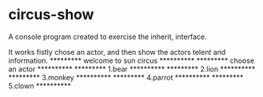 # circus-show
A console program created to exercise the inherit, interface. 

It works fistly chose an actor, and then show the actors telent and information.
********* welcome to sun circus **********
*********  choose an actor  **********
*********    1.bear    **********
*********    2.lion    **********
*********    3.monkey  **********
*********    4.parrot    **********
*********    5.clown    **********



